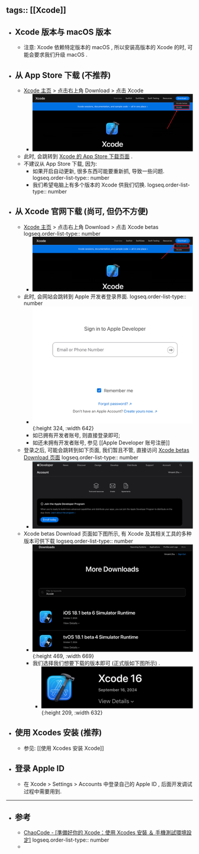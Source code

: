 tags:: [[Xcode]]
---

- ## Xcode 版本与 macOS 版本
	- 注意: Xcode 依赖特定版本的 macOS , 所以安装高版本的 Xcode 的时, 可能会要求我们升级 macOS .
- ## 从 App Store 下载 (不推荐)
	- [Xcode 主页](https://developer.apple.com/xcode/) > 点击右上角 Download > 点击 Xcode
		- ![image.png](../assets/image_1729234977998_0.png)
	- 此时, 会跳转到 [Xcode 的 App Store 下载页面](https://apps.apple.com/us/app/xcode/id497799835) .
	- 不建议从 App Store 下载, 因为:
		- 如果开启自动更新, 很多东西可能要重新抓, 导致一些问题.
		  logseq.order-list-type:: number
		- 我们希望电脑上有多个版本的 Xcode 供我们切换.
		  logseq.order-list-type:: number
- ## 从 Xcode 官网下载 (尚可, 但仍不方便)
	- [Xcode 主页](https://developer.apple.com/xcode/) > 点击右上角 Download > 点击 Xcode betas
	  logseq.order-list-type:: number
		- ![image.png](../assets/image_1729235762191_0.png)
	- 此时, 会网站会跳转到 Apple 开发者登录界面.
	  logseq.order-list-type:: number
		- ![image.png](../assets/image_1729235926104_0.png){:height 324, :width 642}
		- 如已拥有开发者账号, 则直接登录即可;
		- 如还未拥有开发者账号, 参见 [[Apple Developer 账号注册]]
	- 登录之后, 可能会跳转到如下页面, 我们暂且不管, 直接访问 [Xcode betas Download 页面](https://developer.apple.com/download/all/?q=Xcode)
	  logseq.order-list-type:: number
		- ![image.png](../assets/image_1729236624596_0.png)
	- Xcode betas Download 页面如下图所示, 有 Xcode 及其相关工具的多种版本可供下载
	  logseq.order-list-type:: number
		- ![image.png](../assets/image_1729236918571_0.png){:height 469, :width 669}
		- 我们选择我们想要下载的版本即可 (正式版如下图所示) .
			- ![image.png](../assets/image_1729236892518_0.png){:height 209, :width 632}
- ## 使用 Xcodes 安装 (推荐)
	- 参见: [[使用 Xcodes 安装 Xcode]]
- ## 登录 Apple ID
	- 在 Xcode > Settings > Accounts 中登录自己的 Apple ID , 后面开发调试过程中需要用到.
- ---
- ## 参考
	- [ChaoCode - [準備好你的 Xcode：使用 Xcodes 安裝 ＆ 手機測試環境設定]](https://www.youtube.com/watch?v=e6wF5UTcxkU&t=836s)
	  logseq.order-list-type:: number
	-